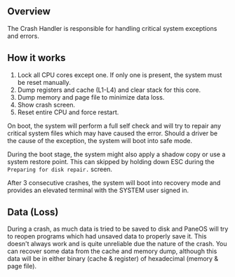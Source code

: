 ## Overview
The Crash Handler is responsible for handling critical system exceptions and errors.

## How it works
1. Lock all CPU cores except one. If only one is present, the system must be reset manually.
2. Dump registers and cache (L1-L4) and clear stack for this core.
3. Dump memory and page file to minimize data loss.
4. Show crash screen.
5. Reset entire CPU and force restart.

On boot, the system will perform a full self check and will try to repair any critical system files which may have caused the error. Should a driver be the cause of the exception, the system will boot into safe mode.

During the boot stage, the system might also apply a shadow copy or use a system restore point. This can skipped by holding down ESC during the `Preparing for disk repair.` screen.

After 3 consecutive crashes, the system will boot into recovery mode and provides an elevated terminal with the SYSTEM user signed in.

## Data (Loss)
During a crash, as much data is tried to be saved to disk and PaneOS will try to reopen programs which had unsaved data to properly save it. This doesn't always work and is quite unreliable due the nature of the crash. You can recover some data from the cache and memory dump, although this data will be in either binary (cache & register) of hexadecimal (memory & page file).